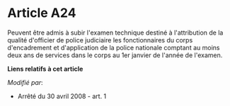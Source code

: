 # Article A24

Peuvent être admis à subir l'examen technique destiné à l'attribution de la qualité d'officier de police judiciaire les
fonctionnaires du corps     d'encadrement et d'application  de la police nationale comptant au moins deux ans de services
dans le corps au 1er janvier de l'année de l'examen.

**Liens relatifs à cet article**

_Modifié par_:

  - Arrêté du 30 avril 2008 - art. 1
